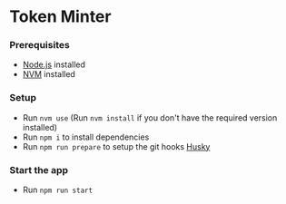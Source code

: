 # Token Minter
### Prerequisites

- [Node.js](https://nodejs.org/) installed
- [NVM](https://github.com/nvm-sh/nvm) installed

### Setup

- Run `nvm use` (Run `nvm install` if you don't have the required version installed)
- Run `npm i` to install dependencies
- Run `npm run prepare` to setup the git hooks [Husky](https://www.npmjs.com/package/husky)

### Start the app

- Run `npm run start`

